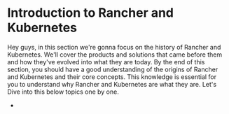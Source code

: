 # Introduction to Rancher and Kubernetes
Hey guys, in this section we're gonna focus on the history of Rancher and Kubernetes. We'll cover the products and solutions that came before them and how they've evolved into what they are today. By the end of this section, you should have a good understanding of the origins of Rancher and Kubernetes and their core concepts. This knowledge is essential for you to understand why Rancher and Kubernetes are what they are. Let's Dive into this below topics one by one.

- 
